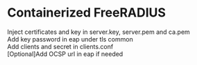 # Containerized FreeRADIUS
Inject certificates and key in server.key, server.pem and ca.pem<br>
Add key password in eap under tls common<br>
Add clients and secret in clients.conf<br>
[Optional]Add OCSP url in eap if needed
